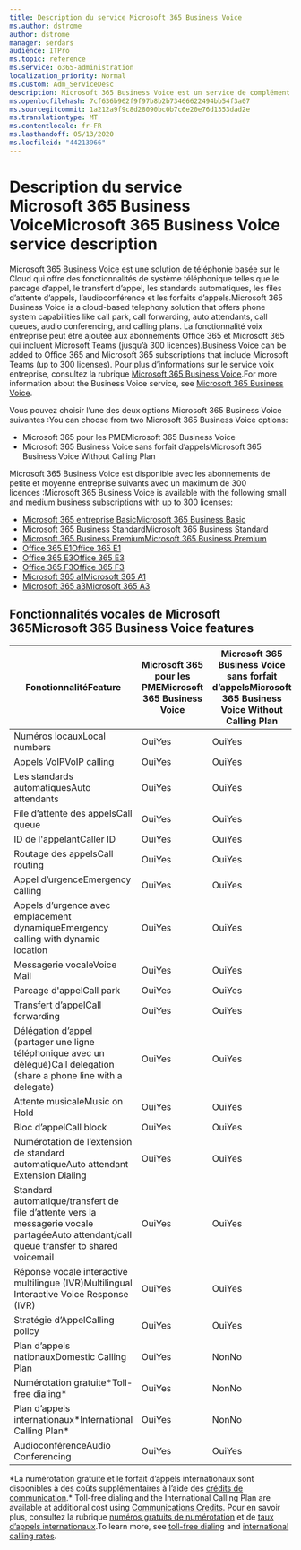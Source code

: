 ```yaml
---
title: Description du service Microsoft 365 Business Voice
ms.author: dstrome
author: dstrome
manager: serdars
audience: ITPro
ms.topic: reference
ms.service: o365-administration
localization_priority: Normal
ms.custom: Adm_ServiceDesc
description: Microsoft 365 Business Voice est un service de complément qui vous permet d’utiliser Microsoft teams pour les appels téléphoniques. Cela combine le système téléphonique, le plan d’appels nationaux, l’audioconférence et l’audioconférence.
ms.openlocfilehash: 7cf636b962f9f97b8b2b73466622494bb54f3a07
ms.sourcegitcommit: 1a212a9f9c8d28090bc0b7c6e20e76d1353dad2e
ms.translationtype: MT
ms.contentlocale: fr-FR
ms.lasthandoff: 05/13/2020
ms.locfileid: "44213966"
---
```

# <a name="microsoft-365-business-voice-service-description"></a><span data-ttu-id="6fd90-104">Description du service Microsoft 365 Business Voice</span><span class="sxs-lookup"><span data-stu-id="6fd90-104">Microsoft 365 Business Voice service description</span></span>

<span data-ttu-id="6fd90-105">Microsoft 365 Business Voice est une solution de téléphonie basée sur le Cloud qui offre des fonctionnalités de système téléphonique telles que le parcage d’appel, le transfert d’appel, les standards automatiques, les files d’attente d’appels, l’audioconférence et les forfaits d’appels.</span><span class="sxs-lookup"><span data-stu-id="6fd90-105">Microsoft 365 Business Voice is a cloud-based telephony solution that offers phone system capabilities like call park, call forwarding, auto attendants, call queues, audio conferencing, and calling plans.</span></span> <span data-ttu-id="6fd90-106">La fonctionnalité voix entreprise peut être ajoutée aux abonnements Office 365 et Microsoft 365 qui incluent Microsoft Teams (jusqu’à 300 licences).</span><span class="sxs-lookup"><span data-stu-id="6fd90-106">Business Voice can be added to Office 365 and Microsoft 365 subscriptions that include Microsoft Teams (up to 300 licenses).</span></span> <span data-ttu-id="6fd90-107">Pour plus d’informations sur le service voix entreprise, consultez la rubrique [Microsoft 365 Business Voice](https://docs.microsoft.com/MicrosoftTeams/business-voice/whats-business-voice).</span><span class="sxs-lookup"><span data-stu-id="6fd90-107">For more information about the Business Voice service, see [Microsoft 365 Business Voice](https://docs.microsoft.com/MicrosoftTeams/business-voice/whats-business-voice).</span></span>

<span data-ttu-id="6fd90-108">Vous pouvez choisir l’une des deux options Microsoft 365 Business Voice suivantes :</span><span class="sxs-lookup"><span data-stu-id="6fd90-108">You can choose from two Microsoft 365 Business Voice options:</span></span>

- <span data-ttu-id="6fd90-109">Microsoft 365 pour les PME</span><span class="sxs-lookup"><span data-stu-id="6fd90-109">Microsoft 365 Business Voice</span></span>
- <span data-ttu-id="6fd90-110">Microsoft 365 Business Voice sans forfait d’appels</span><span class="sxs-lookup"><span data-stu-id="6fd90-110">Microsoft 365 Business Voice Without Calling Plan</span></span>

<span data-ttu-id="6fd90-111">Microsoft 365 Business Voice est disponible avec les abonnements de petite et moyenne entreprise suivants avec un maximum de 300 licences :</span><span class="sxs-lookup"><span data-stu-id="6fd90-111">Microsoft 365 Business Voice is available with the following small and medium business subscriptions with up to 300 licenses:</span></span>

- [<span data-ttu-id="6fd90-112">Microsoft 365 entreprise Basic</span><span class="sxs-lookup"><span data-stu-id="6fd90-112">Microsoft 365 Business Basic</span></span>](office-365-platform-service-description/office-365-platform-service-description.md)
- [<span data-ttu-id="6fd90-113">Microsoft 365 Business Standard</span><span class="sxs-lookup"><span data-stu-id="6fd90-113">Microsoft 365 Business Standard</span></span>](office-365-platform-service-description/office-365-platform-service-description.md)
- [<span data-ttu-id="6fd90-114">Microsoft 365 Business Premium</span><span class="sxs-lookup"><span data-stu-id="6fd90-114">Microsoft 365 Business Premium</span></span>](microsoft-365-business-service-description.md)
- [<span data-ttu-id="6fd90-115">Office 365 E1</span><span class="sxs-lookup"><span data-stu-id="6fd90-115">Office 365 E1</span></span>](https://www.microsoft.com/en-us/microsoft-365/business/office-365-enterprise-e1-business-software?activetab=pivot%3aoverviewtab)
- [<span data-ttu-id="6fd90-116">Office 365 E3</span><span class="sxs-lookup"><span data-stu-id="6fd90-116">Office 365 E3</span></span>](https://www.microsoft.com/en-us/microsoft-365/business/office-365-enterprise-e3-business-software?activetab=pivot%3aoverviewtab)
- [<span data-ttu-id="6fd90-117">Office 365 F3</span><span class="sxs-lookup"><span data-stu-id="6fd90-117">Office 365 F3</span></span>](https://www.microsoft.com/en-us/microsoft-365/business/office-365-f1?activetab=pivot%3aoverviewtab)
- [<span data-ttu-id="6fd90-118">Microsoft 365 a1</span><span class="sxs-lookup"><span data-stu-id="6fd90-118">Microsoft 365 A1</span></span>](https://www.microsoft.com/en-us/microsoft-365/academic/compare-office-365-education-plans?activetab=tab:primaryr1)
- [<span data-ttu-id="6fd90-119">Microsoft 365 a3</span><span class="sxs-lookup"><span data-stu-id="6fd90-119">Microsoft 365 A3</span></span>](https://www.microsoft.com/en-us/microsoft-365/academic/compare-office-365-education-plans?activetab=tab:primaryr1)

## <a name="microsoft-365-business-voice-features"></a><span data-ttu-id="6fd90-120">Fonctionnalités vocales de Microsoft 365</span><span class="sxs-lookup"><span data-stu-id="6fd90-120">Microsoft 365 Business Voice features</span></span>

| <span data-ttu-id="6fd90-121">**Fonctionnalité**</span><span class="sxs-lookup"><span data-stu-id="6fd90-121">**Feature**</span></span>                                            | <span data-ttu-id="6fd90-122">**Microsoft 365 pour les PME**</span><span class="sxs-lookup"><span data-stu-id="6fd90-122">**Microsoft 365 Business Voice**</span></span> | <span data-ttu-id="6fd90-123">**Microsoft 365 Business Voice sans forfait d’appels**</span><span class="sxs-lookup"><span data-stu-id="6fd90-123">**Microsoft 365 Business Voice Without Calling Plan**</span></span> |
|--------------------------------------------------------|----------------------------------|-------------------------------------------------------|
| <span data-ttu-id="6fd90-124">Numéros locaux</span><span class="sxs-lookup"><span data-stu-id="6fd90-124">Local numbers</span></span>                                          | <span data-ttu-id="6fd90-125">Oui</span><span class="sxs-lookup"><span data-stu-id="6fd90-125">Yes</span></span>                              | <span data-ttu-id="6fd90-126">Oui</span><span class="sxs-lookup"><span data-stu-id="6fd90-126">Yes</span></span>                                                   |
| <span data-ttu-id="6fd90-127">Appels VoIP</span><span class="sxs-lookup"><span data-stu-id="6fd90-127">VoIP calling</span></span>                                           | <span data-ttu-id="6fd90-128">Oui</span><span class="sxs-lookup"><span data-stu-id="6fd90-128">Yes</span></span>                              | <span data-ttu-id="6fd90-129">Oui</span><span class="sxs-lookup"><span data-stu-id="6fd90-129">Yes</span></span>                                                   |
| <span data-ttu-id="6fd90-130">Les standards automatiques</span><span class="sxs-lookup"><span data-stu-id="6fd90-130">Auto attendants</span></span>                                        | <span data-ttu-id="6fd90-131">Oui</span><span class="sxs-lookup"><span data-stu-id="6fd90-131">Yes</span></span>                              | <span data-ttu-id="6fd90-132">Oui</span><span class="sxs-lookup"><span data-stu-id="6fd90-132">Yes</span></span>                                                   |
| <span data-ttu-id="6fd90-133">File d’attente des appels</span><span class="sxs-lookup"><span data-stu-id="6fd90-133">Call queue</span></span>                                             | <span data-ttu-id="6fd90-134">Oui</span><span class="sxs-lookup"><span data-stu-id="6fd90-134">Yes</span></span>                              | <span data-ttu-id="6fd90-135">Oui</span><span class="sxs-lookup"><span data-stu-id="6fd90-135">Yes</span></span>                                                   |
| <span data-ttu-id="6fd90-136">ID de l'appelant</span><span class="sxs-lookup"><span data-stu-id="6fd90-136">Caller ID</span></span>                                              | <span data-ttu-id="6fd90-137">Oui</span><span class="sxs-lookup"><span data-stu-id="6fd90-137">Yes</span></span>                              | <span data-ttu-id="6fd90-138">Oui</span><span class="sxs-lookup"><span data-stu-id="6fd90-138">Yes</span></span>                                                   |
| <span data-ttu-id="6fd90-139">Routage des appels</span><span class="sxs-lookup"><span data-stu-id="6fd90-139">Call routing</span></span>                                           | <span data-ttu-id="6fd90-140">Oui</span><span class="sxs-lookup"><span data-stu-id="6fd90-140">Yes</span></span>                              | <span data-ttu-id="6fd90-141">Oui</span><span class="sxs-lookup"><span data-stu-id="6fd90-141">Yes</span></span>                                                   |
| <span data-ttu-id="6fd90-142">Appel d’urgence</span><span class="sxs-lookup"><span data-stu-id="6fd90-142">Emergency calling</span></span>                                      | <span data-ttu-id="6fd90-143">Oui</span><span class="sxs-lookup"><span data-stu-id="6fd90-143">Yes</span></span>                              | <span data-ttu-id="6fd90-144">Oui</span><span class="sxs-lookup"><span data-stu-id="6fd90-144">Yes</span></span>                                                   |
| <span data-ttu-id="6fd90-145">Appels d’urgence avec emplacement dynamique</span><span class="sxs-lookup"><span data-stu-id="6fd90-145">Emergency calling with dynamic location</span></span>                | <span data-ttu-id="6fd90-146">Oui</span><span class="sxs-lookup"><span data-stu-id="6fd90-146">Yes</span></span>                              | <span data-ttu-id="6fd90-147">Oui</span><span class="sxs-lookup"><span data-stu-id="6fd90-147">Yes</span></span>                                                   |
| <span data-ttu-id="6fd90-148">Messagerie vocale</span><span class="sxs-lookup"><span data-stu-id="6fd90-148">Voice Mail</span></span>                                             | <span data-ttu-id="6fd90-149">Oui</span><span class="sxs-lookup"><span data-stu-id="6fd90-149">Yes</span></span>                              | <span data-ttu-id="6fd90-150">Oui</span><span class="sxs-lookup"><span data-stu-id="6fd90-150">Yes</span></span>                                                   |
| <span data-ttu-id="6fd90-151">Parcage d'appel</span><span class="sxs-lookup"><span data-stu-id="6fd90-151">Call park</span></span>                                              | <span data-ttu-id="6fd90-152">Oui</span><span class="sxs-lookup"><span data-stu-id="6fd90-152">Yes</span></span>                              | <span data-ttu-id="6fd90-153">Oui</span><span class="sxs-lookup"><span data-stu-id="6fd90-153">Yes</span></span>                                                   |
| <span data-ttu-id="6fd90-154">Transfert d’appel</span><span class="sxs-lookup"><span data-stu-id="6fd90-154">Call forwarding</span></span>                                        | <span data-ttu-id="6fd90-155">Oui</span><span class="sxs-lookup"><span data-stu-id="6fd90-155">Yes</span></span>                              | <span data-ttu-id="6fd90-156">Oui</span><span class="sxs-lookup"><span data-stu-id="6fd90-156">Yes</span></span>                                                   |
| <span data-ttu-id="6fd90-157">Délégation d’appel (partager une ligne téléphonique avec un délégué)</span><span class="sxs-lookup"><span data-stu-id="6fd90-157">Call delegation (share a phone line with a delegate)</span></span>   | <span data-ttu-id="6fd90-158">Oui</span><span class="sxs-lookup"><span data-stu-id="6fd90-158">Yes</span></span>                              | <span data-ttu-id="6fd90-159">Oui</span><span class="sxs-lookup"><span data-stu-id="6fd90-159">Yes</span></span>                                                   |
| <span data-ttu-id="6fd90-160">Attente musicale</span><span class="sxs-lookup"><span data-stu-id="6fd90-160">Music on Hold</span></span>                                          | <span data-ttu-id="6fd90-161">Oui</span><span class="sxs-lookup"><span data-stu-id="6fd90-161">Yes</span></span>                              | <span data-ttu-id="6fd90-162">Oui</span><span class="sxs-lookup"><span data-stu-id="6fd90-162">Yes</span></span>                                                   |
| <span data-ttu-id="6fd90-163">Bloc d’appel</span><span class="sxs-lookup"><span data-stu-id="6fd90-163">Call block</span></span>                                             | <span data-ttu-id="6fd90-164">Oui</span><span class="sxs-lookup"><span data-stu-id="6fd90-164">Yes</span></span>                              | <span data-ttu-id="6fd90-165">Oui</span><span class="sxs-lookup"><span data-stu-id="6fd90-165">Yes</span></span>                                                   |
| <span data-ttu-id="6fd90-166">Numérotation de l’extension de standard automatique</span><span class="sxs-lookup"><span data-stu-id="6fd90-166">Auto attendant Extension Dialing</span></span>                       | <span data-ttu-id="6fd90-167">Oui</span><span class="sxs-lookup"><span data-stu-id="6fd90-167">Yes</span></span>                              | <span data-ttu-id="6fd90-168">Oui</span><span class="sxs-lookup"><span data-stu-id="6fd90-168">Yes</span></span>                                                   |
| <span data-ttu-id="6fd90-169">Standard automatique/transfert de file d’attente vers la messagerie vocale partagée</span><span class="sxs-lookup"><span data-stu-id="6fd90-169">Auto attendant/call queue transfer to shared voicemail</span></span> | <span data-ttu-id="6fd90-170">Oui</span><span class="sxs-lookup"><span data-stu-id="6fd90-170">Yes</span></span>                              | <span data-ttu-id="6fd90-171">Oui</span><span class="sxs-lookup"><span data-stu-id="6fd90-171">Yes</span></span>                                                   |
| <span data-ttu-id="6fd90-172">Réponse vocale interactive multilingue (IVR)</span><span class="sxs-lookup"><span data-stu-id="6fd90-172">Multilingual Interactive Voice Response (IVR)</span></span>          | <span data-ttu-id="6fd90-173">Oui</span><span class="sxs-lookup"><span data-stu-id="6fd90-173">Yes</span></span>                              | <span data-ttu-id="6fd90-174">Oui</span><span class="sxs-lookup"><span data-stu-id="6fd90-174">Yes</span></span>                                                   |
| <span data-ttu-id="6fd90-175">Stratégie d’Appel</span><span class="sxs-lookup"><span data-stu-id="6fd90-175">Calling policy</span></span>                                         | <span data-ttu-id="6fd90-176">Oui</span><span class="sxs-lookup"><span data-stu-id="6fd90-176">Yes</span></span>                              | <span data-ttu-id="6fd90-177">Oui</span><span class="sxs-lookup"><span data-stu-id="6fd90-177">Yes</span></span>                                                   |
| <span data-ttu-id="6fd90-178">Plan d’appels nationaux</span><span class="sxs-lookup"><span data-stu-id="6fd90-178">Domestic Calling Plan</span></span>                                  | <span data-ttu-id="6fd90-179">Oui</span><span class="sxs-lookup"><span data-stu-id="6fd90-179">Yes</span></span>                              | <span data-ttu-id="6fd90-180">Non</span><span class="sxs-lookup"><span data-stu-id="6fd90-180">No</span></span>                                                    |
| <span data-ttu-id="6fd90-181">Numérotation gratuite\*</span><span class="sxs-lookup"><span data-stu-id="6fd90-181">Toll-free dialing\*</span></span>                                    | <span data-ttu-id="6fd90-182">Oui</span><span class="sxs-lookup"><span data-stu-id="6fd90-182">Yes</span></span>                              | <span data-ttu-id="6fd90-183">Non</span><span class="sxs-lookup"><span data-stu-id="6fd90-183">No</span></span>                                                    |
| <span data-ttu-id="6fd90-184">Plan d’appels internationaux\*</span><span class="sxs-lookup"><span data-stu-id="6fd90-184">International Calling Plan\*</span></span>                           | <span data-ttu-id="6fd90-185">Oui</span><span class="sxs-lookup"><span data-stu-id="6fd90-185">Yes</span></span>                              | <span data-ttu-id="6fd90-186">Non</span><span class="sxs-lookup"><span data-stu-id="6fd90-186">No</span></span>                                                    |
| <span data-ttu-id="6fd90-187">Audioconférence</span><span class="sxs-lookup"><span data-stu-id="6fd90-187">Audio Conferencing</span></span>                                     | <span data-ttu-id="6fd90-188">Oui</span><span class="sxs-lookup"><span data-stu-id="6fd90-188">Yes</span></span>                              | <span data-ttu-id="6fd90-189">Oui</span><span class="sxs-lookup"><span data-stu-id="6fd90-189">Yes</span></span>                                                   |
 
<span data-ttu-id="6fd90-190">\*La numérotation gratuite et le forfait d’appels internationaux sont disponibles à des coûts supplémentaires à l’aide des [crédits de communication](https://docs.microsoft.com/microsoftteams/what-are-communications-credits).</span><span class="sxs-lookup"><span data-stu-id="6fd90-190">\* Toll-free dialing and the International Calling Plan are available at additional cost using [Communications Credits](https://docs.microsoft.com/microsoftteams/what-are-communications-credits).</span></span> <span data-ttu-id="6fd90-191">Pour en savoir plus, consultez la rubrique [numéros gratuits de numérotation](https://docs.microsoft.com/microsoftteams/toll-free-dialing-limitations-and-restrictions) et de [taux d’appels internationaux](https://www.microsoft.com/microsoft-365/microsoft-teams/voice-calling?rtc=1#ow-download-rates).</span><span class="sxs-lookup"><span data-stu-id="6fd90-191">To learn more, see [toll-free dialing](https://docs.microsoft.com/microsoftteams/toll-free-dialing-limitations-and-restrictions) and [international calling rates](https://www.microsoft.com/microsoft-365/microsoft-teams/voice-calling?rtc=1#ow-download-rates).</span></span>

